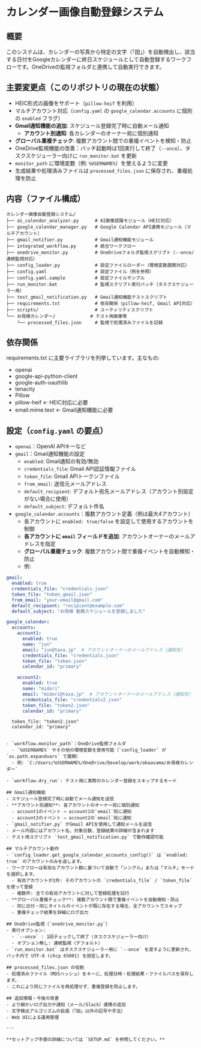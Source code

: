# カレンダー画像自動登録システム

## 概要

このシステムは、カレンダーの写真から特定の文字（「田」）を自動検出し、該当する日付をGoogleカレンダーに終日スケジュールとして自動登録するワークフローです。OneDriveの監視フォルダと連携して自動実行できます。

## 主要変更点（このリポジトリの現在の状態）
- HEIC形式の画像をサポート（`pillow-heif` を利用）
- マルチアカウント対応（`config.yaml` の `google_calendar.accounts` に個別の `enabled` フラグ）
- **Gmail通知機能の追加**: スケジュール登録完了時に自動メール通知
  - **アカウント別通知**: 各カレンダーのオーナー宛に個別通知
- **グローバル重複チェック**: 複数アカウント間での重複イベントを検知・防止
- OneDrive監視機能の改善：バッチ起動時は1回実行して終了（`--once`）、タスクスケジューラー向けに `run_monitor.bat` を更新
- `monitor_path` に環境変数（例: `%USERNAME%`）を使えるように変更
- 生成結果や処理済みファイルは `processed_files.json` に保存され、重複処理を防止

## 内容（ファイル構成）
```
カレンダー画像自動登録システム/
├── ai_calendar_analyzer.py      # AI画像認識モジュール（HEIC対応）
├── google_calendar_manager.py   # Google Calendar API連携モジュール（マルチアカウント）
├── gmail_notifier.py            # Gmail通知機能モジュール
├── integrated_workflow.py       # 統合ワークフロー
├── onedrive_monitor.py          # OneDriveフォルダ監視スクリプト（--once/連続監視対応）
├── config_loader.py             # 設定ファイルローダー（環境変数展開対応）
├── config.yaml                  # 設定ファイル（例を参照）
├── config.yaml.sample           # 設定ファイルサンプル
├── run_monitor.bat              # 監視スクリプト実行バッチ（タスクスケジューラー用）
├── test_gmail_notification.py   # Gmail通知機能テストスクリプト
├── requirements.txt             # 依存関係（pillow-heif, Gmail API対応）
├── scripts/                     # ユーティリティスクリプト
└── お母様カレンダー/             # テスト用画像等
    └── processed_files.json     # 監視で処理済みファイルを記録
```

## 依存関係
requirements.txt に主要ライブラリを列挙しています。主なもの:
- openai
- google-api-python-client
- google-auth-oauthlib
- tenacity
- Pillow
- pillow-heif  ← HEIC対応に必要
- email.mime.text  ← Gmail通知機能に必要

## 設定（`config.yaml` の要点）
- `openai`：OpenAI APIキーなど
- `gmail`：Gmail通知機能の設定
  - `enabled`: Gmail通知の有効/無効
  - `credentials_file`: Gmail API認証情報ファイル
  - `token_file`: Gmail APIトークンファイル
  - `from_email`: 送信元メールアドレス
  - `default_recipient`: デフォルト宛先メールアドレス（アカウント別設定がない場合に使用）
  - `default_subject`: デフォルト件名
- `google_calendar.accounts`：複数アカウント定義（例は最大4アカウント）
  - 各アカウントに `enabled: true/false` を設定して使用するアカウントを制御
  - **各アカウントに `email` フィールドを追加**: アカウントオーナーのメールアドレスを指定
  - **グローバル重複チェック**: 複数アカウント間で重複イベントを自動検知・防止
  - 例:

```yaml
gmail:
  enabled: true
  credentials_file: "credentials.json"
  token_file: "token_gmail.json"
  from_email: "your-email@gmail.com"
  default_recipient: "recipient@example.com"
  default_subject: "お母様 勤務スケジュールを登録しました"

google_calendar:
  accounts:
    account1:
      enabled: true
      name: "jun"
      email: "jun@taxa.jp"  # アカウントオーナーのメールアドレス（通知先）
      credentials_file: "credentials.json"
      token_file: "token.json"
      calendar_id: "primary"

    account2:
      enabled: true
      name: "midori"
      email: "midori@taxa.jp"  # アカウントオーナーのメールアドレス（通知先）
      credentials_file: "credentials2.json"
      token_file: "token2.json"
      calendar_id: "primary"
```
      token_file: "token2.json"
      calendar_id: "primary"
```

- `workflow.monitor_path`：OneDrive監視フォルダ
  - `%USERNAME%` やその他の環境変数を使用可能（`config_loader` が `os.path.expandvars` で展開）
  - 例: `C:/Users/%USERNAME%/OneDrive/Develop/work/okaasama/お母様カレンダー`

- `workflow.dry_run`: テスト用に実際のカレンダー登録をスキップするモード

## Gmail通知機能
- スケジュール登録完了時に自動でメール通知を送信
- **アカウント別通知**: 各アカウントのオーナー宛に個別通知
  - account1のイベント → account1の`email`宛に通知
  - account2のイベント → account2の`email`宛に通知
- `gmail_notifier.py` がGmail APIを使用して通知メールを送信
- メール内容にはアカウント名、対象日数、登録結果の詳細が含まれます
- テスト用スクリプト `test_gmail_notification.py` で動作確認可能

## マルチアカウント動作
- `config_loader.get_google_calendar_accounts_config()` は `enabled: true` のアカウントのみを返します。
- ワークフローは有効なアカウント数に基づいて自動で「シングル」または「マルチ」モードを選択します。
  - 有効アカウントが1件: そのアカウントの `credentials_file` / `token_file` を使って登録
  - 複数件: 全ての有効アカウントに対して登録処理を試行
- **グローバル重複チェック**: 複数アカウント間で重複イベントを自動検知・防止
  - 同じ日付・同じタイトルのイベントが既に存在する場合、全アカウントでスキップ
  - 重複チェック結果を詳細にログ出力

## OneDrive監視（`onedrive_monitor.py`）
- 実行オプション:
  - `--once` : 1回チェックして終了（タスクスケジューラー向け）
  - オプション無し: 連続監視（デフォルト）
- `run_monitor.bat` はタスクスケジューラー用に `--once` を渡すように更新され、バッチ内で UTF-8 (chcp 65001) を設定します。

## processed_files.json の役割
- 処理済みファイル（MD5ハッシュ）をキーに、処理日時・処理結果・ファイルパスを保存します。
- これにより同じファイルを再処理せず、重複登録を防止します。

## 追加情報・今後の改善
- より細かいログ出力や通知（メール/Slack）連携の追加
- 文字検出アルゴリズムの拡張（「田」以外の記号や手法）
- Web UIによる運用管理

---

**セットアップ手順の詳細については `SETUP.md` を参照してください。**

